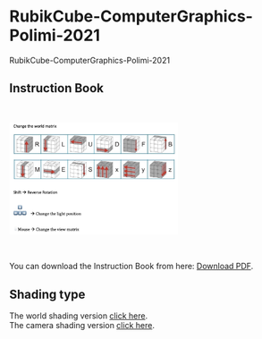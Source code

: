 # RubikCube-ComputerGraphics-Polimi-2021
RubikCube-ComputerGraphics-Polimi-2021

## Instruction Book

<br>

 <p align="left">
  <img src="https://github.com/ZHANG-Y-D/RubikCube-ComputerGraphics-Polimi-2021/blob/main/Documentation/Instruction.png" width="60%">
 </p>  


<br>
<p>You can download the Instruction Book from here: <a href="https://github.com/ZHANG-Y-D/RubikCube-ComputerGraphics-Polimi-2021/blob/main/Documentation/Instruction.pdf">Download PDF</a>.</p>

## Shading type

The world shading version [click here](https://github.com/ZHANG-Y-D/RubikCube-ComputerGraphics-Polimi-2021/tree/e1059ec76f9f07e9c22b5d50b460866101e6fd73). <br>
The camera shading version [click here](https://github.com/ZHANG-Y-D/RubikCube-ComputerGraphics-Polimi-2021/tree/05946066ed0b5ceb0ebcaed81abe398da9bf4157).

